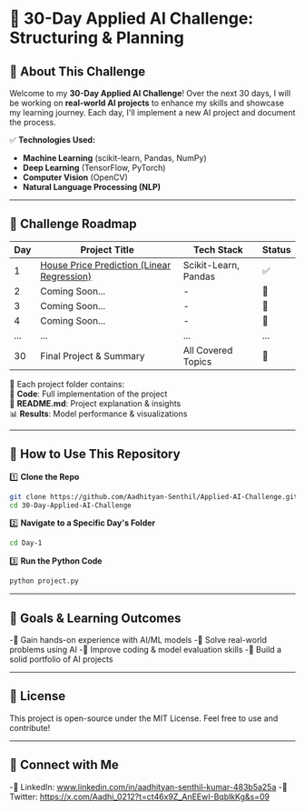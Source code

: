 # 🚀 30-Day Applied AI Challenge: Structuring & Planning  

## 📌 About This Challenge  
Welcome to my **30-Day Applied AI Challenge**! Over the next 30 days, I will be working on **real-world AI projects** to enhance my skills and showcase my learning journey. Each day, I'll implement a new AI project and document the process.  

✅ **Technologies Used:**  
- **Machine Learning** (scikit-learn, Pandas, NumPy)  
- **Deep Learning** (TensorFlow, PyTorch)  
- **Computer Vision** (OpenCV)  
- **Natural Language Processing (NLP)**  

---

## 📅 Challenge Roadmap  

| Day | Project Title | Tech Stack | Status |
|----|-----------------------------|-----------------|--------|
| 1  | [House Price Prediction (Linear Regression)](Day-1/) | Scikit-Learn, Pandas | ✅ |
| 2  | Coming Soon... | - | 🚧 |
| 3  | Coming Soon... | - | 🚧 |
| 4  | Coming Soon... | - | 🚧 |
| ... | ... | ... | ... |
| 30 | Final Project & Summary | All Covered Topics | 🚧 |

📌 Each project folder contains:  
📂 **Code**: Full implementation of the project  
📜 **README.md**: Project explanation & insights  
📊 **Results**: Model performance & visualizations  

---

## 📖 How to Use This Repository  

1️⃣ **Clone the Repo**  
```bash
git clone https://github.com/Aadhityan-Senthil/Applied-AI-Challenge.git
cd 30-Day-Applied-AI-Challenge
```
2️⃣ **Navigate to a Specific Day's Folder**
```bash
cd Day-1
```
3️⃣ **Run the Python Code**
```bash
python project.py
```
---

## 🎯 Goals & Learning Outcomes
-🔹 Gain hands-on experience with AI/ML models
-🔹 Solve real-world problems using AI
-🔹 Improve coding & model evaluation skills
-🔹 Build a solid portfolio of AI projects

---

## 📜 License
This project is open-source under the MIT License. Feel free to use and contribute!

---

## 🔗 Connect with Me
-🔹 LinkedIn: www.linkedin.com/in/aadhityan-senthil-kumar-483b5a25a
-🔹 Twitter: https://x.com/Aadhi_0212?t=ct46x9Z_AnEEwI-BqblkKg&s=09
